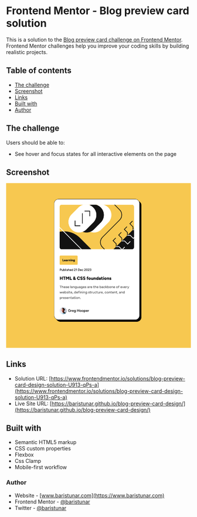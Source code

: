 # Frontend Mentor - Blog preview card solution

This is a solution to the [Blog preview card challenge on Frontend Mentor](https://www.frontendmentor.io/challenges/blog-preview-card-ckPaj01IcS). Frontend Mentor challenges help you improve your coding skills by building realistic projects. 

## Table of contents

  - [The challenge](#the-challenge)
  - [Screenshot](#screenshot)
  - [Links](#links)
  - [Built with](#built-with)
  - [Author](#author)


## The challenge

Users should be able to:

- See hover and focus states for all interactive elements on the page

## Screenshot

![Preview](./assets/images/screenshot.png)

## Links

- Solution URL: [https://www.frontendmentor.io/solutions/blog-preview-card-design-solution-U913-qPs-a](https://www.frontendmentor.io/solutions/blog-preview-card-design-solution-U913-qPs-a)
- Live Site URL: [https://baristunar.github.io/blog-preview-card-design/](https://baristunar.github.io/blog-preview-card-design/)

## Built with

- Semantic HTML5 markup
- CSS custom properties
- Flexbox
- Css Clamp
- Mobile-first workflow

### Author

- Website - [www.baristunar.com](https://www.baristunar.com)
- Frontend Mentor - [@baristunar](https://www.frontendmentor.io/profile/baristunar)
- Twitter - [@baristunar](https://www.twitter.com/baristunar)